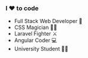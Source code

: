 ### I ❤ to code

- Full Stack Web Developer 🎒
- CSS Magician 🧙‍♂️
- Laravel Fighter ⚔ 
- Angular Coder 💻
- University Student 👨‍🎓
